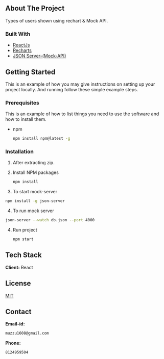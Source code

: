 ## About The Project

Types of users shown using rechart & Mock API.


### Built With

* [ReactJs](https://reactjs.org/)
* [Recharts](https://recharts.org/en-US/)
* [JSON Server-(Mock-API)](https://www.npmjs.com/package/json-server)


## Getting Started

This is an example of how you may give instructions on setting up your project locally.
And running follow these simple example steps.

### Prerequisites
This is an example of how to list things you need to use the software and how to install them.
* npm
  ```sh
  npm install npm@latest -g
  ```

### Installation

1. After extracting zip.

2. Install NPM packages
   ```sh
   npm install
   ```

3. To start mock-server
```sh
npm install -g json-server
```

4. To run mock server
```sh
json-server --watch db.json --port 4000
```
4. Run project
   ```sh
   npm start
   ```

## Tech Stack

**Client:** React

## License

[MIT](https://choosealicense.com/licenses/mit/)


## Contact

**Email-id:**
```sh
muzzu1608@gmail.com
```
**Phone:**
```sh
8124959504
```